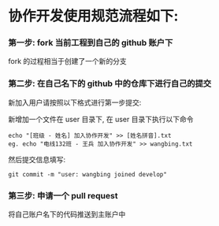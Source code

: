 # 协作开发使用规范流程如下:

### 第一步: fork 当前工程到自己的 github 账户下

fork 的过程相当于创建了一个新的分支

### 第二步: 在自己名下的 github 中的仓库下进行自己的提交

新加入用户请按照以下格式进行第一步提交:

新增加一个文件在 user 目录下, 在 user 目录下执行以下命令

	echo "[班级 - 姓名] 加入协作开发" >> [姓名拼音].txt
	eg. echo "电线132班 - 王兵 加入协作开发" >> wangbing.txt

然后提交信息填写:

	git commit -m "user: wangbing joined develop"

### 第三步: 申请一个 pull request

将自己账户名下的代码推送到主账户中
